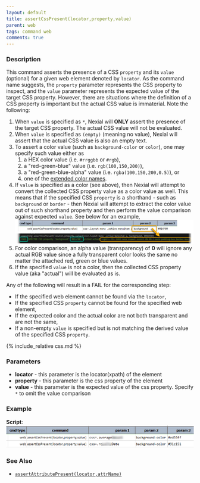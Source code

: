 ```yaml
---
layout: default
title: assertCssPresent(locator,property,value)
parent: web
tags: command web
comments: true
---
```


### Description
This command asserts the presence of a CSS `property` and its `value` (optional) for a given web element denoted by 
`locator`. As the command name suggests, the `property` parameter represents the CSS property to inspect, and the 
`value` parameter represents the expected value of the target CSS property. However, there are situations where the 
definition of a CSS property is important but the actual CSS value is immaterial. Note the following:

1. When `value` is specified as `*`, Nexial will **ONLY** assert the presence of the target CSS property. The actual CSS
   value will not be evaluated.
2. When `value` is specified as `(empty)` (meaning no value), Nexial will assert that the actual CSS value is also an 
   empty text.
3. To assert a color value (such as `background-color` or `color`), one may specify such value either as
   1. a HEX color value (i.e. `#rrggbb` or `#rgb`), 
   2. a "red-green-blue" value (i.e. `rgb(100,150,200)`), 
   3. a "red-green-blue-alpha" value (i.e. `rgba(100,150,200,0.5)`), or 
   4. one of the <a href="https://en.wikipedia.org/wiki/Web_colors#Extended_colors" 
      class="external-link" target="_nexial_link">extended color names</a>. 
4. If `value` is specified as a color (see above), then Nexial will attempt to convert the collected CSS property value
   as a color value as well. This means that if the specified CSS `property` is a shorthand - such as `background` or
   `border` - then Nexial will attempt to extract the color value out of such shorthand property and then perform the
   value comparison against expected `value`.  See below for an example,<br/>
   ![](image/assertCssPresent_03.png)
5. For color comparison, an alpha value (transparency) of **0** will ignore any actual RGB value since a fully 
   transparent color looks the same no matter the attached red, green or blue values.
6. If the specified `value` is not a color, then the collected CSS property value (aka "actual") will be evaluated as is. 

Any of the following will result in a FAIL for the corresponding step:
- If the specified web element cannot be found via the `locator`,
- If the specified CSS `property` cannot be found for the specified web element,
- If the expected color and the actual color are not both transparent and are not the same,
- If a non-empty `value` is specified but is not matching the derived value of the specified CSS `property`.

{% include_relative css.md %}


### Parameters
- **locator** - this parameter is the locator(xpath) of the element
- **property** - this parameter is the css property of the element
- **value** - this parameter is the expected value of the css property. Specify `*` to omit the value comparison


### Example
**Script**:<br/>
![](image/assertCssPresent_04.png)


### See Also
- [`assertAttributePresent(locator,attrName)`](assertAttributePresent(locator,attrName))

